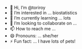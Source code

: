 - 👋 Hi, I’m @toriroy
- 👀 I’m interested in ... biostatistics
- 🌱 I’m currently learning ... lots
- 💞️ I’m looking to collaborate on ... 
- 📫 How to reach me ...
- 😄 Pronouns: ... she/her
- ⚡ Fun fact: ... I have lots of pets!

<!---
toriroy/toriroy is a ✨ special ✨ repository because its `README.md` (this file) appears on your GitHub profile.
You can click the Preview link to take a look at your changes.
--->

